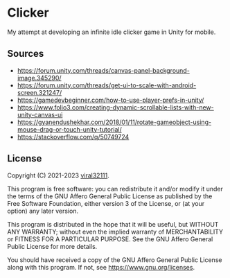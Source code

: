 # Clicker

My attempt at developing an infinite idle clicker game in Unity for mobile.

## Sources

* https://forum.unity.com/threads/canvas-panel-background-image.345290/
* https://forum.unity.com/threads/get-ui-to-scale-with-android-screen.321247/
* https://gamedevbeginner.com/how-to-use-player-prefs-in-unity/
* https://www.folio3.com/creating-dynamic-scrollable-lists-with-new-unity-canvas-ui
* https://gyanendushekhar.com/2018/01/11/rotate-gameobject-using-mouse-drag-or-touch-unity-tutorial/
* https://stackoverflow.com/q/50749724

## License

Copyright (C) 2021-2023 [viral32111](https://viral32111.com).

This program is free software: you can redistribute it and/or modify
it under the terms of the GNU Affero General Public License as
published by the Free Software Foundation, either version 3 of the
License, or (at your option) any later version.

This program is distributed in the hope that it will be useful,
but WITHOUT ANY WARRANTY; without even the implied warranty of
MERCHANTABILITY or FITNESS FOR A PARTICULAR PURPOSE. See the
GNU Affero General Public License for more details.

You should have received a copy of the GNU Affero General Public License
along with this program. If not, see https://www.gnu.org/licenses.
